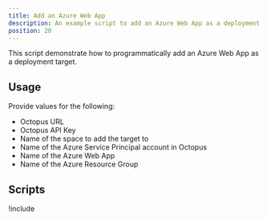 ```yaml
---
title: Add an Azure Web App
description: An example script to add an Azure Web App as a deployment target.
position: 20
---
```


This script demonstrate how to programmatically add an Azure Web App as a deployment target.

## Usage

Provide values for the following:
- Octopus URL
- Octopus API Key
- Name of the space to add the target to
- Name of the Azure Service Principal account in Octopus
- Name of the Azure Web App
- Name of the Azure Resource Group

## Scripts

!include <add-azure-web-app-scripts>
